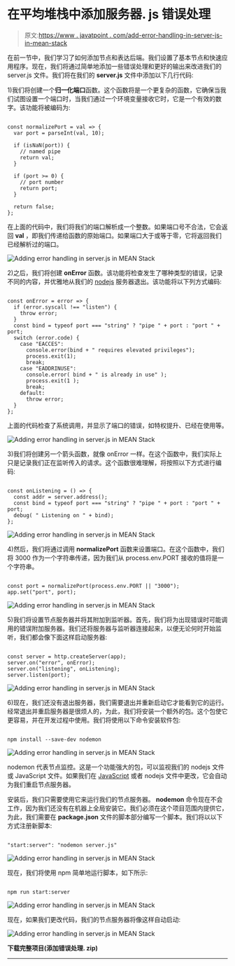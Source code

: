 # 在平均堆栈中添加服务器. js 错误处理

> 原文:[https://www . javatpoint . com/add-error-handling-in-server-js-in-mean-stack](https://www.javatpoint.com/adding-error-handling-in-server-js-in-mean-stack)

在前一节中，我们学习了如何添加节点和表达后端。我们设置了基本节点和快速应用程序。现在，我们将通过简单地添加一些错误处理和更好的输出来改进我们的 server.js 文件。我们将在我们的 **server.js** 文件中添加以下几行代码:

1)我们将创建一个**归一化端口**函数。这个函数将是一个更复杂的函数，它确保当我们试图设置一个端口时，当我们通过一个环境变量接收它时，它是一个有效的数字。该功能将被编码为:

```

const normalizePort = val => {
  var port = parseInt(val, 10);

  if (isNaN(port)) {
    // named pipe
    return val;
  }

  if (port >= 0) {
    // port number
    return port;
  }

  return false;
};

```

在上面的代码中，我们将我们的端口解析成一个整数。如果端口号不合法，它会返回 **val** ，即我们传递给函数的原始端口。如果端口大于或等于零，它将返回我们已经解析过的端口。

![Adding error handling in server.js in MEAN Stack](../Images/d8691233cb6092365e6ab16eb20f52e9.png)

2)之后，我们将创建 **onError** 函数。该功能将检查发生了哪种类型的错误，记录不同的内容，并优雅地从我们的 [nodejs](https://www.javatpoint.com/nodejs-tutorial) 服务器退出。该功能将以下列方式编码:

```

const onError = error => {
  if (error.syscall !== "listen") {
    throw error;
  }
  const bind = typeof port === "string" ? "pipe " + port : "port " + port;
  switch (error.code) {
    case "EACCES":
      console.error(bind + " requires elevated privileges");
      process.exit(1);
      break;
    case "EADDRINUSE":
      console.error( bind + " is already in use" );
      process.exit(1 );
      break;
    default:
      throw error;
  }
};

```

上面的代码检查了系统调用，并显示了端口的错误，如特权提升、已经在使用等。

![Adding error handling in server.js in MEAN Stack](../Images/2733837b7c2c1f09fd98d604e66d3018.png)

3)我们将创建另一个箭头函数，就像 onError 一样。在这个函数中，我们实际上只是记录我们正在监听传入的请求。这个函数很难理解，将按照以下方式进行编码:

```

const onListening = () => {
  const addr = server.address();
  const bind = typeof port === "string" ? "pipe " + port : "port " + port;
  debug( " Listening on " + bind);
};

```

![Adding error handling in server.js in MEAN Stack](../Images/f3c3d3424b4075722a2040de9170e312.png)

4)然后，我们将通过调用 **normalizePort** 函数来设置端口。在这个函数中，我们将 3000 作为一个字符串传递，因为我们从 process.env.PORT 接收的值将是一个字符串。

```

const port = normalizePort(process.env.PORT || "3000");
app.set("port", port);

```

![Adding error handling in server.js in MEAN Stack](../Images/99deadbd12233b5d1f5ad3bb2f868fde.png)

5)我们将设置节点服务器并将其附加到监听器。首先，我们将为出现错误时可能调用的错误附加服务器。我们还将服务器与监听器连接起来，以便无论何时开始监听，我们都会像下面这样启动服务器:

```

const server = http.createServer(app);
server.on("error", onError);
server.on("listening", onListening);
server.listen(port);

```

![Adding error handling in server.js in MEAN Stack](../Images/3a21aca1ebdece427ffb44b34cf39982.png)

6)现在，我们还没有退出服务器，我们需要退出并重新启动它才能看到它的运行。经常退出并重启服务器是很烦人的，为此，我们将安装一个额外的包。这个包使它更容易，并在开发过程中使用。我们将使用以下命令安装软件包:

```

npm install --save-dev nodemon

```

![Adding error handling in server.js in MEAN Stack](../Images/eada700828ef0b7dc9ee3dda6508ec30.png)

nodemon 代表节点监控。这是一个功能强大的包，可以监视我们的 nodejs 文件或 JavaScript 文件。如果我们在 [JavaScript](https://www.javatpoint.com/javascript-tutorial) 或者 nodejs 文件中更改，它会自动为我们重启节点服务器。

安装后，我们只需要使用它来运行我们的节点服务器。 **nodemon** 命令现在不会工作，因为我们还没有在机器上全局安装它。我们必须在这个项目范围内提供它，为此，我们需要在 **package.json** 文件的脚本部分编写一个脚本。我们将以以下方式注册新脚本:

```

"start:server": "nodemon server.js"

```

![Adding error handling in server.js in MEAN Stack](../Images/c69f971d359ad7c74c9aeab50e4a42ec.png)

现在，我们将使用 npm 简单地运行脚本，如下所示:

```

npm run start:server

```

![Adding error handling in server.js in MEAN Stack](../Images/a051e758e8313a11e1ad956bffacc876.png)

现在，如果我们更改代码，我们的节点服务器将像这样自动启动:

![Adding error handling in server.js in MEAN Stack](../Images/a044541471da6362351c2f9a898a5f6d.png)

**下载完整项目(添加错误处理. zip)**

* * *